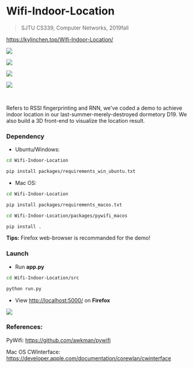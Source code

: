 # Wifi-Indoor-Location

> SJTU CS339, Computer Networks, 2019fall 

https://kylinchen.top/Wifi-Indoor-Location/

[![](https://img.shields.io/badge/python-3.5.7-blue.svg)]()

[![](https://img.shields.io/badge/Torch-1.0-orange)]()

[![](https://img.shields.io/badge/flask-1.1.1-brightgreen)]()

[![](https://img.shields.io/badge/pyobjc-6.1-red)]()

<br/>

Refers to RSSI fingerprinting and RNN, we've coded a demo to achieve indoor location in our last-summer-merely-destroyed dormetory D19. We also build a 3D front-end to visualize the location result.


### Dependency

- Ubuntu/Windows:

```bash
cd Wifi-Indoor-Location

pip install packages/requirements_win_ubuntu.txt
```

- Mac OS:

```bash
cd Wifi-Indoor-Location

pip install packages/requirements_macos.txt
```

```bash
cd Wifi-Indoor-Location/packages/pywifi_macos

pip install .
```

**Tips:** Firefox web-browser is recommanded for the demo!


### Launch

- Run **app.py**

```bash
cd Wifi-Indoor-Location/src

python run.py
```

- View [http://localhost:5000/](http://localhost:5000/) on **Firefox**

![](http://kylinhub.oss-cn-shanghai.aliyuncs.com/2019-12-17-msmsm.jpg)



### References:

PyWifi: https://github.com/awkman/pywifi

Mac OS CWInterface: https://developer.apple.com/documentation/corewlan/cwinterface
